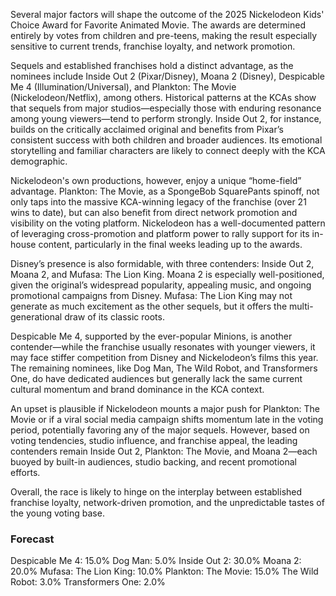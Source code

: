Several major factors will shape the outcome of the 2025 Nickelodeon Kids' Choice Award for Favorite Animated Movie. The awards are determined entirely by votes from children and pre-teens, making the result especially sensitive to current trends, franchise loyalty, and network promotion. 

Sequels and established franchises hold a distinct advantage, as the nominees include Inside Out 2 (Pixar/Disney), Moana 2 (Disney), Despicable Me 4 (Illumination/Universal), and Plankton: The Movie (Nickelodeon/Netflix), among others. Historical patterns at the KCAs show that sequels from major studios—especially those with enduring resonance among young viewers—tend to perform strongly. Inside Out 2, for instance, builds on the critically acclaimed original and benefits from Pixar’s consistent success with both children and broader audiences. Its emotional storytelling and familiar characters are likely to connect deeply with the KCA demographic.

Nickelodeon's own productions, however, enjoy a unique “home-field” advantage. Plankton: The Movie, as a SpongeBob SquarePants spinoff, not only taps into the massive KCA-winning legacy of the franchise (over 21 wins to date), but can also benefit from direct network promotion and visibility on the voting platform. Nickelodeon has a well-documented pattern of leveraging cross-promotion and platform power to rally support for its in-house content, particularly in the final weeks leading up to the awards.

Disney’s presence is also formidable, with three contenders: Inside Out 2, Moana 2, and Mufasa: The Lion King. Moana 2 is especially well-positioned, given the original’s widespread popularity, appealing music, and ongoing promotional campaigns from Disney. Mufasa: The Lion King may not generate as much excitement as the other sequels, but it offers the multi-generational draw of its classic roots.

Despicable Me 4, supported by the ever-popular Minions, is another contender—while the franchise usually resonates with younger viewers, it may face stiffer competition from Disney and Nickelodeon’s films this year. The remaining nominees, like Dog Man, The Wild Robot, and Transformers One, do have dedicated audiences but generally lack the same current cultural momentum and brand dominance in the KCA context.

An upset is plausible if Nickelodeon mounts a major push for Plankton: The Movie or if a viral social media campaign shifts momentum late in the voting period, potentially favoring any of the major sequels. However, based on voting tendencies, studio influence, and franchise appeal, the leading contenders remain Inside Out 2, Plankton: The Movie, and Moana 2—each buoyed by built-in audiences, studio backing, and recent promotional efforts.

Overall, the race is likely to hinge on the interplay between established franchise loyalty, network-driven promotion, and the unpredictable tastes of the young voting base.

### Forecast

Despicable Me 4: 15.0%
Dog Man: 5.0%
Inside Out 2: 30.0%
Moana 2: 20.0%
Mufasa: The Lion King: 10.0%
Plankton: The Movie: 15.0%
The Wild Robot: 3.0%
Transformers One: 2.0%